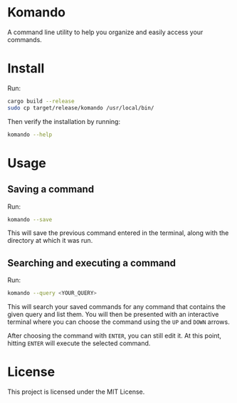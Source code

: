 # Komando
A command line utility to help you organize and easily access your commands.

# Install
Run:
```bash
cargo build --release
sudo cp target/release/komando /usr/local/bin/
```

Then verify the installation by running:
```bash
komando --help
```

# Usage

## Saving a command
Run:
```bash
komando --save
```
This will save the previous command entered in the terminal, along with the directory at which it was run.

## Searching and executing a command
Run:
```bash
komando --query <YOUR_QUERY>
```
This will search your saved commands for any command that contains the given query and list them. You will then be presented with an interactive terminal where you can choose the command using the `UP` and `DOWN` arrows.

After choosing the command with `ENTER`, you can still edit it. At this point, hitting `ENTER` will execute the selected command.

# License
This project is licensed under the MIT License.